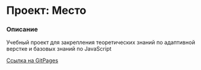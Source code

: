 # Проект: Место

### Описание

Учебный проект для закрепления теоретических знаний по адаптивной верстке и базовых знаний по JavaScript
 
[Ссылка на GitPages](https://tony-web-dev.github.io/mesto/)
